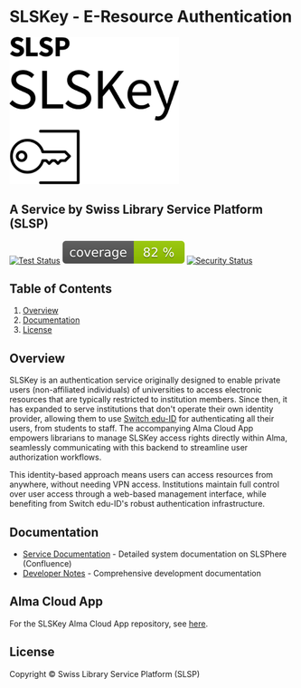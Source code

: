 # SLSKey - E-Resource Authentication

<!-- Logo -->
<p align="left">
  <picture>
    <source width="300" media="(prefers-color-scheme: dark)" srcset="./public/images/slskey_logo_full_white.png">
    <img width="300" alt="Shows black logo on white mode." src="/public/images/slskey_logo_full_black.png">
  </picture>
</p>

## A Service by Swiss Library Service Platform (SLSP)

<!-- Badges -->
<p align="left">
  <a href="https://github.com/Swiss-Library-Service-Platform/slskey-backend/actions/workflows/pest_tests.yml"><img src="https://github.com/Swiss-Library-Service-Platform/slskey-backend/actions/workflows/pest_tests.yml/badge.svg" alt="Test Status"></a>
  <a href="https://github.com/Swiss-Library-Service-Platform/slskey-backend/actions/workflows/pest_tests.yml"><img src="https://raw.githubusercontent.com/Swiss-Library-Service-Platform/slskey-backend/coverage-badge/coverage.svg" alt="Coverage"></a>
  <a href="https://github.com/Swiss-Library-Service-Platform/slskey-backend/actions/workflows/security.yml"><img src="https://github.com/Swiss-Library-Service-Platform/slskey-backend/actions/workflows/security.yml/badge.svg" alt="Security Status"></a>
</p>

## Table of Contents

1. [Overview](#overview)
2. [Documentation](#documentation)
3. [License](#license)

## Overview

SLSKey is an authentication service originally designed to enable private users (non-affiliated individuals) of universities to access electronic resources that are typically restricted to institution members. Since then, it has expanded to serve institutions that don't operate their own identity provider, allowing them to use [Switch edu-ID](https://eduid.ch/) for authenticating all their users, from students to staff. The accompanying Alma Cloud App empowers librarians to manage SLSKey access rights directly within Alma, seamlessly communicating with this backend to streamline user authorization workflows.

This identity-based approach means users can access resources from anywhere, without needing VPN access. Institutions maintain full control over user access through a web-based management interface, while benefiting from Switch edu-ID's robust authentication infrastructure.

## Documentation

- [Service Documentation](https://slsp.atlassian.net/wiki/spaces/slsporgserv/pages/1042415617) - Detailed system documentation on SLSPhere (Confluence)
- [Developer Notes](DEVELOPER_NOTES.md) - Comprehensive development documentation

## Alma Cloud App

For the SLSKey Alma Cloud App repository, see [here](https://github.com/Swiss-Library-Service-Platform/slskey-cloud-app).

## License

Copyright © Swiss Library Service Platform (SLSP)
